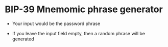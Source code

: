 # BIP-39 Mnemomic phrase generator


* Your input would be the password phrase

* If you leave the input field empty, then a random phrase will be generated
